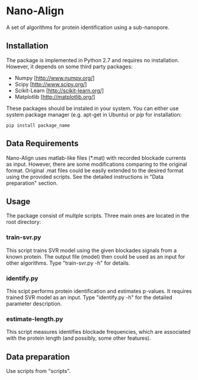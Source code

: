 Nano-Align
==========

A set of algorithms for protein identification using a sub-nanopore.


Installation
------------

The package is implemented in Python 2.7 and requires no installation.
However, it depends on some third party packages:

* Numpy [http://www.numpy.org/]
* Scipy [http://www.scipy.org/]
* Scikit-Learn [http://scikit-learn.org/]
* Matplotlib [http://matplotlib.org/]

These packages should be instaled in your system. You can either use
system package manager (e.g. apt-get in Ubuntu) or *pip* for installation:

    pip install package_name


Data Requirements
-----------------

Nano-Align uses matlab-like files (*.mat) with recorded blockade currents
as input. However, there are some modifications comparing to the original
format. Original .mat files could be easily extended to the desired format
using the provided scripts. See the detailed instructions in "Data preparation"
section.


Usage
-----

The package consist of multple scripts. Three main ones are located
in the root directory:

### train-svr.py

This script trains SVR model using the given blockades signals from a
known protein. The output file (model) then could be used as an
input for other algorithms. Type "train-svr.py -h" for details.


### identify.py

This scipt performs protein identification and estimates p-values.
It requires trained SVR model as an input. Type "identify.py -h"
for the detailed parameter description.


### estimate-length.py

This script measures identifies blockade frequencies, which are
associated with the protein length (and possibly, some other features).


Data preparation
----------------

Use scripts from "scripts".
